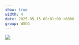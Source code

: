 ```yaml
---
show: true
width: 4
date: 2025-05-15 00:01:00 +0800
group: WSCG
---
```

<div>
    <img data-src="{{ '/assets/img/research/wscg/wscg-example2-2.gif' | relative_url }}" class="lazy w-100 rounded" src="{{ '/assets/img/empty_300x200.png' | relative_url }}">
</div>
